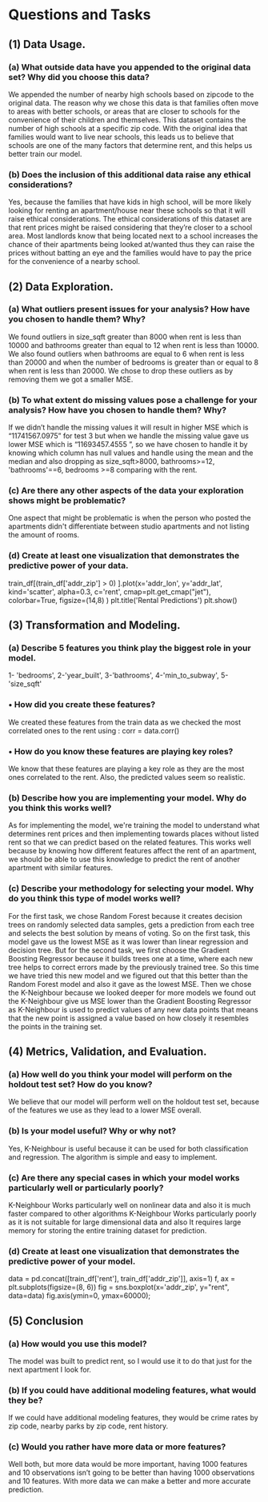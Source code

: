 # Questions and Tasks
## (1) Data Usage.
### (a) What outside data have you appended to the original data set? Why did you choose this data?
We appended the number of nearby high schools based on zipcode to the original data. The reason why we chose this data is that families often move to areas with better schools, or areas that are closer to schools for the convenience of their children and themselves. This dataset contains the number of high schools at a specific zip code. With the original idea that families would want to live near schools, this leads us to believe that schools are one of the many factors that determine rent, and this helps us better train our model.
### (b) Does the inclusion of this additional data raise any ethical considerations?
Yes, because the families that have kids in high school, will be more likely looking for renting an apartment/house near these schools so that it will raise ethical considerations. The ethical considerations of this dataset are that rent prices might be raised considering that they’re closer to a school area. Most landlords know that being located next to a school increases the chance of their apartments being looked at/wanted thus they can raise the prices without batting an eye and the families would have to pay the price for the convenience of a nearby school.

## (2) Data Exploration.
### (a) What outliers present issues for your analysis? How have you chosen to handle them? Why?
We found outliers in size_sqft greater than 8000 when rent is less than 10000 and bathrooms greater than equal to 12 when rent is less than 10000.  We also found outliers when bathrooms are equal to 6 when rent is less than 20000 and when the number of bedrooms is greater than or equal to 8 when rent is less than 20000. We chose to drop these outliers as by removing them we got a smaller MSE. 
### (b) To what extent do missing values pose a challenge for your analysis? How have you chosen to handle them? Why?
If we didn’t handle the missing values it will result in higher MSE which is “11741567.0975” for test 3 but when we handle the missing value gave us lower MSE which is “11693457.4555 ”, so we have chosen to handle it by knowing which column has null values and handle using the mean and the median and also dropping as size_sqft>8000,  bathrooms>=12, 'bathrooms'==6, bedrooms >=8 comparing with the rent.
### (c) Are there any other aspects of the data your exploration shows might be problematic?
One aspect that might be problematic is when the person who posted the apartments didn't differentiate between studio apartments and not listing the amount of rooms.
### (d) Create at least one visualization that demonstrates the predictive power of your data.
train_df[(train_df['addr_zip'] > 0) ].plot(x='addr_lon', y='addr_lat', kind='scatter', alpha=0.3, c='rent', cmap=plt.get_cmap("jet"), colorbar=True, figsize=(14,8) )
plt.title('Rental Predictions')
plt.show()
 
## (3) Transformation and Modeling.
### (a) Describe 5 features you think play the biggest role in your model.
1- 'bedrooms', 
2-'year_built', 
3-'bathrooms', 
4-'min_to_subway', 
5-'size_sqft'
### • How did you create these features?
We created these features from the train data as we checked the most correlated ones to the rent using :
corr = data.corr()
### • How do you know these features are playing key roles?
We know that these features are playing a key role as they are the most ones correlated to the rent. Also, the predicted values seem so realistic.
### (b) Describe how you are implementing your model. Why do you think this works well?
As for implementing the model, we're training the model to understand what determines rent prices and then implementing towards places without listed rent so that we can predict based on the related features. This works well because by knowing how different features affect the rent of an apartment, we should be able to use this knowledge to predict the rent of another apartment with similar features.
### (c) Describe your methodology for selecting your model. Why do you think this type of model works well?
For the first task, we chose Random Forest because it creates decision trees on randomly selected data samples, gets a prediction from each tree and selects the best solution by means of voting. So on the first task, this model gave us the lowest MSE as it was lower than linear regression and decision tree.
But for the second task, we first choose the Gradient Boosting Regressor because it builds trees one at a time, where each new tree helps to correct errors made by the previously trained tree. So this time we have tried this new model and we figured out that this better than the Random Forest model and also it gave as the lowest MSE.
Then we chose the  K-Neighbour because we looked deeper for more models we found out the K-Neighbour give us MSE lower than the Gradient Boosting Regressor as K-Neighbour is used to predict values of any new data points that means that the new point is assigned a value based on how closely it resembles the points in the training set.
 
## (4) Metrics, Validation, and Evaluation.
### (a) How well do you think your model will perform on the holdout test set? How do you know?
We believe that our model will perform well on the holdout test set, because of the features we use as they lead to a lower MSE overall.
### (b) Is your model useful? Why or why not?
Yes, K-Neighbour is useful because it can be used for both classification and regression. The algorithm is simple and easy to implement.
### (c) Are there any special cases in which your model works particularly well or particularly poorly?
K-Neighbour Works particularly well on nonlinear data and also it is much faster compared to other algorithms
K-Neighbour Works particularly poorly as it is not suitable for large dimensional data and also It requires large memory for storing the entire training dataset for prediction.
### (d) Create at least one visualization that demonstrates the predictive power of your model.
data = pd.concat([train_df['rent'], train_df['addr_zip']], axis=1)
f, ax = plt.subplots(figsize=(8, 6))
fig = sns.boxplot(x='addr_zip', y="rent", data=data)
fig.axis(ymin=0, ymax=60000);
 
## (5) Conclusion
### (a) How would you use this model?
The model was built to predict rent, so I would use it to do that just for the next apartment I look for.
### (b) If you could have additional modeling features, what would they be?
If we could have additional modeling features, they would be crime rates by zip code, nearby parks by zip code, rent history.
### (c) Would you rather have more data or more features?
Well both, but more data would be more important, having 1000 features and 10 observations isn’t going to be better than having 1000 observations and 10 features. With more data we can make a better and more accurate prediction.
 
 
 
 
 
 

